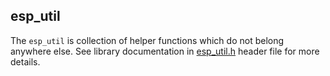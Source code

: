 ## esp_util

The `esp_util` is collection of helper functions which do not belong anywhere 
else. See library documentation in [esp_util.h](include/esp_util.h) header file 
for more details.
